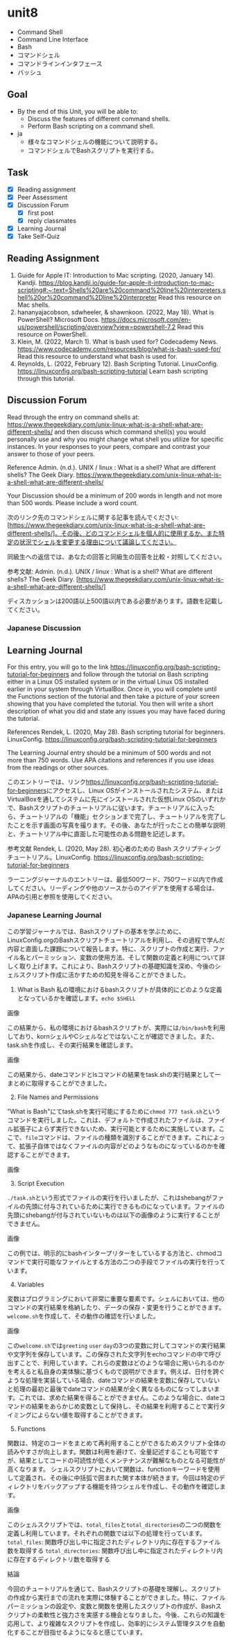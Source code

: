 # unit8

- Command Shell
- Command Line Interface
- Bash
- コマンドシェル
- コマンドラインインタフェース
- バッシュ

## Goal

- By the end of this Unit, you will be able to:
  - Discuss the features of different command shells.
  - Perform Bash scripting on a command shell.
- ja
  - 様々なコマンドシェルの機能について説明する。
  - コマンドシェルでBashスクリプトを実行する。

## Task

- [x] Reading assignment
- [x] Peer Assessment
- [x] Discussion Forum
  - [x] first post
  - [x] reply classmates
- [x] Learning Journal
- [x] Take Self-Quiz

## Reading Assignment

1. Guide for Apple IT: Introduction to Mac scripting. (2020, January 14). Kandji. <https://blog.kandji.io/guide-for-apple-it-introduction-to-mac-scripting#:~:text=Shells%20are%20command%20line%20interpreters,shell%20or%20command%2Dline%20interpreter>
  Read this resource on Mac shells.
2. hananyajacobson, sdwheeler, & shawnkoon. (2022, May 18). What is PowerShell? Microsoft Docs. <https://docs.microsoft.com/en-us/powershell/scripting/overview?view=powershell-7.2>
  Read this resource on PowerShell.
3. Klein, M. (2022, March 1). What is bash used for? Codecademy News. <https://www.codecademy.com/resources/blog/what-is-bash-used-for/>
  Read this resource to understand what bash is used for.
4. Reynolds, L. (2022, February 12). Bash Scripting Tutorial. LinuxConfig. <https://linuxconfig.org/bash-scripting-tutorial>
  Learn bash scripting through this tutorial.

## Discussion Forum

Read through the entry on command shells at: <https://www.thegeekdiary.com/unix-linux-what-is-a-shell-what-are-different-shells/> and then discuss which command shell(s) you would personally use and why you might change what shell you utilize for specific instances.
In your responses to your peers, compare and contrast your answer to those of your peers.

Reference
Admin. (n.d.). UNIX / linux : What is a shell? What are different shells? The Geek Diary. <https://www.thegeekdiary.com/unix-linux-what-is-a-shell-what-are-different-shells/>

Your Discussion should be a minimum of 200 words in length and not more than 500 words. Please include a word count.

次のリンク先のコマンドシェルに関する記事を読んでください: [https://www.thegeekdiary.com/unix-linux-what-is-a-shell-what-are-different-shells/]。その後、どのコマンドシェルを個人的に使用するか、また特定の状況でシェルを変更する理由について議論してください。

同級生への返信では、あなたの回答と同級生の回答を比較・対照してください。

参考文献:
Admin. (n.d.). UNIX / linux : What is a shell? What are different shells? The Geek Diary. [https://www.thegeekdiary.com/unix-linux-what-is-a-shell-what-are-different-shells/]

ディスカッションは200語以上500語以内である必要があります。語数を記載してください。

### Japanese Discussion

## Learning Journal

For this entry, you will go to the link <https://linuxconfig.org/bash-scripting-tutorial-for-beginners> and follow through the tutorial on Bash scripting either in a Linux OS installed system or in the virtual Linux OS installed earlier in your system through VirtualBox. Once in, you will complete until the Functions section of the tutorial and then take a picture of your screen showing that you have completed the tutorial. You then will write a short description of what you did and state any issues you may have faced during the tutorial.

References
Rendek, L. (2020, May 28). Bash scripting tutorial for beginners. LinuxConfig. <https://linuxconfig.org/bash-scripting-tutorial-for-beginners>

The Learning Journal entry should be a minimum of 500 words and not more than 750 words. Use APA citations and references if you use ideas from the readings or other sources.

このエントリーでは、リンク<https://linuxconfig.org/bash-scripting-tutorial-for-beginners>にアクセスし、Linux OSがインストールされたシステム、またはVirtualBoxを通してシステムに先にインストールされた仮想Linux OSのいずれかで、Bashスクリプトのチュートリアルに従います。チュートリアルに入ったら、チュートリアルの「機能」セクションまで完了し、チュートリアルを完了したことを示す画面の写真を撮ります。その後、あなたが行ったことの簡単な説明と、チュートリアル中に直面した可能性のある問題を記述します。

参考文献
Rendek, L. (2020, May 28). 初心者のための Bash スクリプティングチュートリアル。LinuxConfig. <https://linuxconfig.org/bash-scripting-tutorial-for-beginners>

ラーニングジャーナルのエントリーは、最低500ワード、750ワード以内で作成してください。リーディングや他のソースからのアイデアを使用する場合は、APAの引用と参照を使用してください。

### Japanese Learning Journal

この学習ジャーナルでは、Bashスクリプトの基本を学ぶために、LinuxConfig.orgのBashスクリプトチュートリアルを利用し、その過程で学んだ内容と直面した課題について報告します。特に、スクリプトの作成と実行、ファイル名とパーミッション、変数の使用方法、そして関数の定義と利用について詳しく取り上げます。これにより、Bashスクリプトの基礎知識を深め、今後のシェルスクリプト作成に活かすための知見を得ることができました。

1. What is Bash
私の環境におけるbashスクリプトが具体的にどのような定義となっているかを確認します。`echo $SHELL`

画像

この結果から、私の環境におけるbashスクリプトが、実際には`/bin/bash`を利用しており、kornシェルやCシェルなどではないことが確認できました。また、task.shを作成し、その実行結果を確認します。

画像

この結果から、dateコマンドとlsコマンドの結果をtask.shの実行結果として一まとめに取得することができました。

2. File Names and Permissions

"What is Bash"にてtask.shを実行可能にするために`chmod 777 task.sh`というコマンドを実行しました。これは、デフォルトで作成されたファイルは、ファイル拡張子によらず実行できないため、実行可能とするために実施しています。ここで、`file`コマンドは、ファイルの種類を識別することができます。これによって、拡張子自体ではなくファイルの内容がどのようなものになっているのかを確認することができます。

画像

3. Script Execution

`./task.sh`という形式でファイルの実行を行いましたが、これはshebangがファイルの先頭に付与されているために実行できるものになっています。ファイルの先頭にshebangが付与されていないものは以下の画像のように実行することができません。

画像

この例では、明示的にbashインタープリターをしているする方法と、chmodコマンドで実行可能なファイルとする方法の二つの手段でファイルの実行を行っています。

4. Variables

変数はプログラミングにおいて非常に重要な要素です。シェルにおいては、他のコマンドの実行結果を格納したり、データの保存・変更を行うことができます。`welcome.sh`を作成して、その動作の確認を行いました。

画像

この`welcome.sh`では`greeting` `user` `day`の3つの変数に対してコマンドの実行結果や文字列を保存しています。この保存された文字列をechoコマンドの中で呼び出すことで、利用しています。これらの変数はどのような場合に用いられるのかを考えると私自身の実体験に基づくもので説明ができます。例えば、日付を跨ぐような処理を実装している場合、dateコマンドの結果を変数に保存していないと処理の最初と最後でdateコマンドの結果が全く異なるものになってしまいます。これでは、求めた結果を得ることができません。このような場合に、dateコマンドの結果をあらかじめ変数として保持し、その結果を利用することで実行タイミングによらない値を取得することができます。

5. Functions

関数は、特定のコードをまとめて再利用することができるためスクリプト全体の読みやすさが向上します。関数は利用を避けて、全量記述することも可能ですが、結果としてコードの可読性が低くメンテナンスが難解なものとなる可能性が高くなります。
シェルスクリプトにおいて関数は、functionキーワードを使用して定義され、その後に中括弧で囲まれた関す本体が続きます。今回は特定のディレクトリをバックアップする機能を持つシェルを作成し、その動作を確認します。

画像

このシェルスクリプトでは、`total_files`と`total_directories`の二つの関数を定義し利用しています。それぞれの関数では以下の処理を行っています。
`total_files`: 関数呼び出し中に指定されたディレクトリ内に存在するファイル数を取得する
`total_directories`: 関数呼び出し中に指定されたディレクトリ内に存在するディレクトリ数を取得する

結論

今回のチュートリアルを通じて、Bashスクリプトの基礎を理解し、スクリプトの作成から実行までの流れを実際に体験することができました。特に、ファイルパーミッションの設定や、変数と関数を使用したスクリプトの作成が、Bashスクリプトの柔軟性と強力さを実感する機会となりました。今後、これらの知識を応用して、より複雑なスクリプトを作成し、効率的にシステム管理タスクを自動化することが目指せるようになると感じています。
